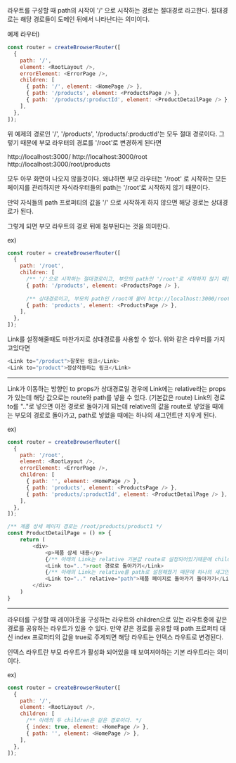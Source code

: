 라우트를 구성할 때 path의 시작이 '/' 으로 시작하는 경로는 절대경로 라고한다.
절대경로는 해당 경로들이 도메인 뒤에서 나타난다는 의미이다.

예제 라우터)
```javascript
const router = createBrowserRouter([
  {
    path: '/',
    element: <RootLayout />,
    errorElement: <ErrorPage />,
    children: [
      { path: '/', element: <HomePage /> },
      { path: '/products', element: <ProductsPage /> },
      { path: '/products/:productId', element: <ProductDetailPage /> },
    ],
  },
]);
```

위 예제의 경로인 '/', '/products', '/products/:productId'는 모두 절대 경로이다.
그렇기 때문에 부모 라우터의 경로를 '/root'로 변경하게 된다면

http://localhost:3000/
http://localhost:3000/root
http://localhost:3000/root/products

모두 아무 화면이 나오지 않을것이다.
왜냐하면 부모 라우터는 '/root' 로 시작하는 모든 페이지를 관리하지만
자식라우터들의 path는 '/root'로 시작하지 않기 때문이다.

만약 자식들의 path 프로퍼티의 값을 '/' 으로 시작하게 하지 않으면
해당 경로는 상대경로가 된다.

그렇게 되면 부모 라우트의 경로 뒤에 첨부된다는 것을 의미한다.

ex)
```javascript
const router = createBrowserRouter([
  {
    path: '/root',
    children: [
      /** '/'으로 시작하는 절대경로이고, 부모의 path인 '/root'로 시작하지 않기 때문에 오류 발생 */
      { path: '/products', element: <ProductsPage /> },
      
      /** 상대경로이고, 부모의 path인 /root에 붙어 http://localhost:3000/root/products 페이지에 해당됨 */
      { path: 'products', element: <ProductsPage /> },
    ],
  },
]);

```
Link를 설정해줄때도 마찬가지로 상대경로를 사용할 수 있다.
위와 같은 라우터를 가지고있다면

```javascript
<Link to="/product">잘못된 링크</Link>
<Link to="product">정상작동하는 링크</Link>
```

<hr />

Link가 이동하는 방향인 to props가 상대경로일 경우에 
Link에는 relative라는 props가 있는데 해당 값으로는 route와 path를 넣을 수 있다. (기본값은 route)
Link의 경로 to를 ".."로 넣으면 이전 경로로 돌아가게 되는데
relative의 값을 route로 넣었을 때에는 부모의 경로로 돌아가고, path로 넣었을 때에는 하나의 새그먼트만 지우게 된다.

ex)
```javascript
const router = createBrowserRouter([
  {
    path: '/root',
    element: <RootLayout />,
    errorElement: <ErrorPage />,
    children: [
      { path: '', element: <HomePage /> },
      { path: 'products', element: <ProductsPage /> },
      { path: 'products/:productId', element: <ProductDetailPage /> },
    ],
  },
]);
```

```javascript
/** 제품 상세 페이지 경로는 /root/products/product1 */
const ProductDetailPage = () => {
    return (
        <div>
            <p>제품 상세 내용</p>
            {/** 아래의 Link는 relative 기본값 route로 설정되어있기때문에 children의 부모의 절대경로 '/root'로 돌아간다 */}
            <Link to="..">root 경로로 돌아가기</Link> 
            {/** 아래의 Link는 relative를 path로 설정해줬기 때문에 하나의 새그먼트가 사라진 '/root/products'로 돌아간다 */}
            <Link to=".." relative="path">제품 페이지로 돌아가기 돌아가기</Link>
        </div>
    )
}
```

<hr />

라우터를 구성할 때 레이아웃을 구성하는 라우트와 children으로 있는 라우트중에 같은 경로를 공유하는 라우트가 있을 수 있다.
만약 같은 경로를 공유할 때 path 프로퍼티 대신 index 프로퍼티의 값을 true로 주게되면
해당 라우트는 인덱스 라우트로 변경된다.

인덱스 라우트란 부모 라우트가 활성화 되어있을 때 보여져야하는 기본 라우트라는 의미이다.

ex) 
```javascript
const router = createBrowserRouter([
  {
    path: '/',
    element: <RootLayout />,
    children: [
      /** 아래의 두 children은 같은 경로이다. */
      { index: true, element: <HomePage /> },
      { path: '', element: <HomePage /> },
    ],
  },
]);
```